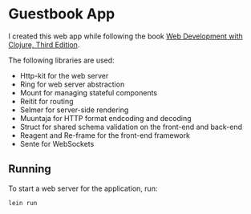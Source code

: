 # Guestbook App

I created this web app while following the book [Web Development with Clojure, Third Edition](https://pragprog.com/book/dswdcloj3/web-development-with-clojure-third-edition).

The following libraries are used:
* Http-kit for the web server
* Ring for web server abstraction
* Mount for managing stateful components
* Reitit for routing
* Selmer for server-side rendering
* Muuntaja for HTTP format endcoding and decoding
* Struct for shared schema validation on the front-end and back-end
* Reagent and Re-frame for the front-end framework
* Sente for WebSockets

## Running ##

To start a web server for the application, run:

    lein run
